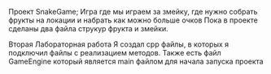 Проект SnakeGame;
Игра где мы играем за змейку, где нужно собрать фрукты на локации и набрать как можно больше очков
Пока в проекте сделаны два файла струкур фрукта и змейки.

Вторая Лабораторная работа
  Я создал cpp файлы, в которых я подключил файлы с реализацием методов.
  Также есть файл GameEngine который является main файлом для начала запуска проекта
